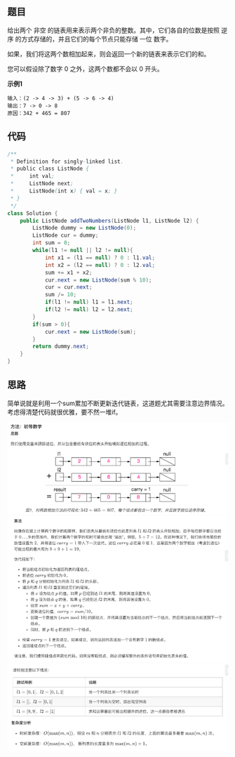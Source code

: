 ## 题目
给出两个 非空 的链表用来表示两个非负的整数。其中，它们各自的位数是按照 逆序 的方式存储的，并且它们的每个节点只能存储 一位 数字。

如果，我们将这两个数相加起来，则会返回一个新的链表来表示它们的和。

您可以假设除了数字 0 之外，这两个数都不会以 0 开头。

**示例1**
```
输入：(2 -> 4 -> 3) + (5 -> 6 -> 4)
输出：7 -> 0 -> 8
原因：342 + 465 = 807
```

## 代码
```JAVA
/**
 * Definition for singly-linked list.
 * public class ListNode {
 *     int val;
 *     ListNode next;
 *     ListNode(int x) { val = x; }
 * }
 */
class Solution {
    public ListNode addTwoNumbers(ListNode l1, ListNode l2) {
        ListNode dummy = new ListNode(0);
        ListNode cur = dummy;
        int sum = 0;
        while(l1 != null || l2 != null){
            int x1 = (l1 == null) ? 0 : l1.val;
            int x2 = (l2 == null) ? 0 : l2.val;
            sum += x1 + x2;
            cur.next = new ListNode(sum % 10);
            cur = cur.next;
            sum /= 10;
            if(l1 != null) l1 = l1.next;
            if(l2 != null) l2 = l2.next;
        }
        if(sum > 0){
            cur.next = new ListNode(sum);
        }
        return dummy.next;
    }
}
```
## 思路
简单说就是利用一个sum累加不断更新迭代链表，这道题尤其需要注意边界情况。考虑得清楚代码就很优雅，要不然一堆if。

![图片](static/2_1.png)
![图片](static/2_2.png)
![图片](static/2_3.png)
![图片](static/2_4.png)
